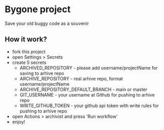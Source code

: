 # Bygone project

Save your old buggy code as a souvenir


## How it work?

- fork this project
- open Settings > Secrets
- create 5 secrets
  - ARCHIVED_REPOSITORY - please add username/projectName for saving to arhive repo
  - ARCHIVE_REPOSITORY - real arhive repo, format username/projectName
  - ARCHIVE_REPOSITORY_DEFAULT_BRANCH - main or master
  - GIT_USERNAME - your username at Github for pushing to arhive repo
  - WRITE_GITHUB_TOKEN - your github api token with write rules for pushing to arhive repo
- open Actions > archivist and press 'Run workflow'
- enjoy!
